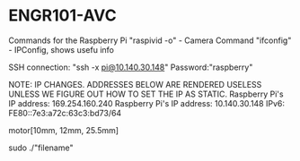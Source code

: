 # ENGR101-AVC
Commands for the Raspberry Pi
"raspivid -o" - Camera Command
"ifconfig" - IPConfig, shows usefu info

SSH connection:
"ssh -x pi@10.140.30.148"
Password:"raspberry"

NOTE: IP CHANGES. ADDRESSES BELOW ARE RENDERED USELESS UNLESS WE FIGURE OUT HOW TO SET THE IP AS STATIC.
Raspberry Pi's IP address: 169.254.160.240
Raspberry Pi's IP address: 10.140.30.148
IPv6: FE80::7e3:a72c:63c3:bd73/64

motor[10mm, 12mm, 25.5mm]

sudo ./"filename"
